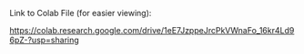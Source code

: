 Link to Colab File (for easier viewing):

https://colab.research.google.com/drive/1eE7JzppeJrcPkVWnaFo_16kr4Ld96pZ-?usp=sharing 
